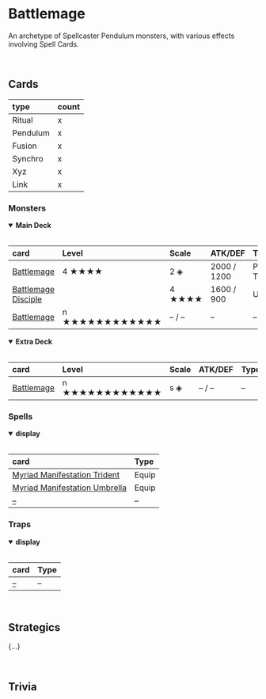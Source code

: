 # Battlemage

An archetype of Spellcaster Pendulum monsters, with various effects involving Spell Cards.


<br>


## Cards

| type | count |
| :--- | :---- |
| Ritual   | x |
| Pendulum | x |
| Fusion   | x |
| Synchro  | x |
| Xyz      | x |
| Link     | x |

### Monsters

<details open>
  <summary> <b> Main Deck </b> </summary> <br>

| card | Level | Scale | ATK/DEF | Type | Attribute |
| :--- | :---- | :---- | :------ | :--- | :-------- |
| [Battlemage](../cards/monsters/standard/Battlemage.md) | 4 ★★★★ | 2 ◈ | 2000 / 1200 | Pendulum Tuner | LIGHT |
| [Battlemage Disciple](../cards/monsters/standard/Battlemage%20Disciple.md) | | 4 ★★★★ | 1600 / 900 | Union | LIGHT |
| [Battlemage](../cards/monsters/standard/Battlemage.md) | n ★★★★★★★★★★★★ | – / – | – | – |

</details>

<details open>
  <summary> <b> Extra Deck </b> </summary> <br>

| card | Level | Scale | ATK/DEF | Type | Attribute | material |
| :--- | :---- | :---- | :------ | :--- | :-------- | :------- |
| [Battlemage](../cards/monsters/–/Battlemage.md) | n ★★★★★★★★★★★★ | s ◈ | – / – | – | – | – |

</details>

### Spells

<details open>
  <summary> <b> display </b> </summary> <br>

| card | Type |
| :--- | :--- |
| [Myriad Manifestation Trident](../cards/spells/Myriad%20Manifestation%20Trident.md) | Equip |
| [Myriad Manifestation Umbrella](../cards/spells/Myriad%20Manifestation%20Umbrella.md) | Equip |
| [–](../cards/spells/–.md) | – |

</details>

### Traps

<details open>
  <summary> <b> display </b> </summary> <br>

| card | Type |
| :--- | :--- |
| [–](../cards/traps/–.md) | – |

</details>


<br>


## Strategics

{...}


<br>


## Trivia
